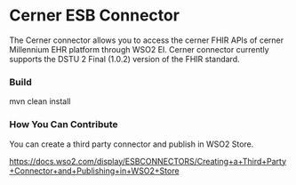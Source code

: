 # Cerner ESB Connector

The Cerner connector allows you to access the cerner FHIR APIs of cerner Millennium EHR platform through  WSO2 EI. Cerner connector currently supports the DSTU 2 Final (1.0.2) version of the FHIR standard.

### Build

mvn clean install

### How You Can Contribute

You can create a third party connector and publish in WSO2 Store.

https://docs.wso2.com/display/ESBCONNECTORS/Creating+a+Third+Party+Connector+and+Publishing+in+WSO2+Store